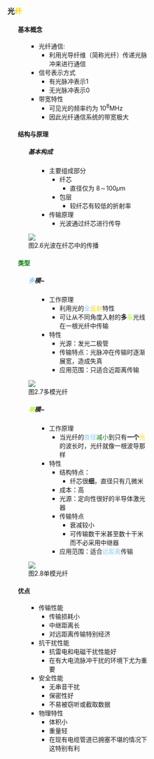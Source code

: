 <div style="float: left; width: 64%; padding: 1%;">

### 光<span style="color: Gold;">纤</span>  

<ul>

#### 基本概念

<ul>

- 光纤通信:
  - 利用光导纤维（简称光纤）传递光脉冲来进行通信
- 信号表示方式
    - 有光脉冲表示1
    - 无光脉冲表示0
- 带宽特性
    - 可见光的频率约为 $10^{8}\mathrm{MHz}$
    - 因此光纤通信系统的带宽极大

</ul>

#### 结构与原理

<ul>

##### 基本构成

<ul>

- 主要组成部分
  - 纤芯
    - 直径仅为 $8\!\sim\!100\mu\mathrm{m}$
  - 包层
    - 较纤芯有较低的折射率
- 传输原理
  - 光波通过纤芯进行传导

</ul>

![](https://cdn-mineru.openxlab.org.cn/model-mineru/prod/c31445185d6237de4247e897a7799344b5db3b959ae64e145a7362d9f491e11d.jpg)  
图2.6光波在纤芯中的传播  

</ul>

#### <span style="color: green;">类型</span>

<ul>

##### <span style="color: LightSkyBlue;">多</span>模~

<ul>

- 工作原理
  - 利用光的<span style="color: LightSkyBlue;">全</span><span style="color: Gold;">反射</span>特性
  - 可让从不同角度入射的**多**<span style="color: GreenYellow;">条</span>光线在一根光纤中传输
- 特性
  - 光源：发光二极管
  - 传输特点：光脉冲在传输时逐渐展宽，造成失真
  - 应用范围：只适合近距离传输

</ul>

![](https://cdn-mineru.openxlab.org.cn/model-mineru/prod/080cf89791186e918919cd964321ccd192440fb467f8c03c0ee6e92df8ed3a93.jpg)  
图2.7多模光纤  

#####  <span style="color: GreenYellow;">单</span>模~

<ul>

- 工作原理
  - 当光纤的<span style="color: LightSkyBlue;">直径</span><span style="color: green;">减小</span>到只有**一个**<span style="color: Gold;">光</span>的波长时，光纤就像一根波导那样
- 特性
  - 结构特点：
    - 纤芯很**细**，直径只有几微米
  - 成本：高
  - 光源：定向性很好的半导体激光器
  - 传输特点
    - 衰减较小
    - 可传输数干米甚至数十干米而不必采用中继器
  - 应用范围：适合<span style="color: LightSkyBlue;">远距离</span>传输

</ul>

![](https://cdn-mineru.openxlab.org.cn/model-mineru/prod/03c389f0abce206bef77a5089dfa39ac538e0ae63477808ab3557b5a1a9110bb.jpg)  
图2.8单模光纤  

</ul>

#### 优点

<ul>

- 传输性能
  - 传输损耗小
  - 中继距离长
  - 对远距离传输特别经济
- 抗干扰性能
  - 抗雷电和电磁干扰性能好
  - 在有大电流脉冲干扰的环境下尤为重要
- 安全性能
  - 无串音干扰
  - 保密性好
  - 不易被窃听或截取数据
- 物理特性
  - 体积小
  - 重量轻
  - 在现有电缆管道已拥塞不堪的情况下这特别有利

</ul>

</ul>

</div>
<div style="float: right; width: 26%; padding: 1%;">

</div>
<div style="clear: both;"></div>
